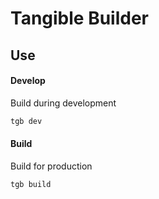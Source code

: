 # Tangible Builder

## Use

#### Develop

Build during development

```sh
tgb dev
```

#### Build

Build for production

```sh
tgb build
```
